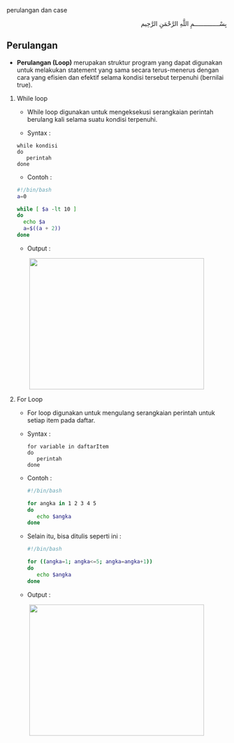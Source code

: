 perulangan dan case
<p align="right">
بِسْــــــــــــــمِ اللَّهِ الرَّحْمَنِ الرَّحِيم 
</p>

## Perulangan

* <b>Perulangan (Loop)</b> merupakan struktur program yang dapat digunakan untuk melakukan statement yang sama secara terus-menerus dengan cara yang efisien dan efektif selama kondisi tersebut terpenuhi (bernilai true).
1. While loop
    * While loop digunakan untuk mengeksekusi serangkaian perintah berulang kali selama suatu kondisi terpenuhi.
    
    * Syntax :

    ```
    while kondisi
    do
       perintah 
    done
    ```
    * Contoh :

    ```bash
    #!/bin/bash
    a=0

    while [ $a -lt 10 ]
    do
      echo $a
      a=$((a + 2))
    done
    ```  
    
    * Output :
    
<p align="center"><img src="https://i.imgur.com/M4kip2M.jpg" width=400 height=300></p>
   
2. For Loop
   * For loop digunakan untuk mengulang serangkaian perintah untuk setiap item pada daftar.

   *  Syntax :

      ```
      for variable in daftarItem
      do
         perintah 
      done
      ```
   *  Contoh :

      ```bash
      #!/bin/bash

      for angka in 1 2 3 4 5
      do
         echo $angka
      done
      ```
   *  Selain itu, bisa ditulis seperti ini :

      ```bash
      #!/bin/bash

      for ((angka=1; angka<=5; angka=angka+1))
      do
         echo $angka
      done
      ```
   *  Output :
   
<p align="center"><img src="https://i.imgur.com/kCIjxy1.jpg" width=400 height=300></p>
   

